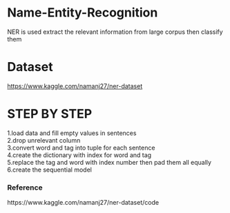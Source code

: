 # Name-Entity-Recognition
NER is used extract the relevant information from large corpus then classify them

# Dataset
https://www.kaggle.com/namanj27/ner-dataset

# STEP BY STEP
1.load data and fill empty values in sentences<br>
2.drop unrelevant column<br>
3.convert word and tag into tuple for each sentence<br>
4.create the dictionary with index for word and tag<br>
5.replace the tag and word with index number then pad them all equally<br>
6.create the sequential model <br>

<h3>Reference</h3>
https://www.kaggle.com/namanj27/ner-dataset/code
